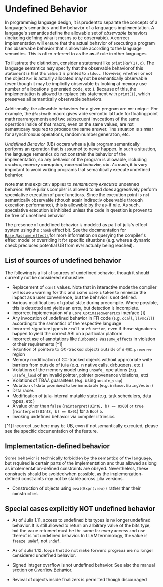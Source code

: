 # Undefined Behavior

In programming language design, it is prudent to separate the concepts of a language's semantics, and the behavior of a language's implementation. A language's semantics define the allowable set of *observable* behaviors (including defining what it means to be observable). A correct implementation will ensure that the actual behavior of executing a program has observable behavior that is allowable according to the language semantics. This is often referred to as the **as-if** rule in other languages.

To illustrate the distinction, consider a statement like `print(Ref(1).x)`. The language semantics may specify that the observable behavior of this statement is that the value `1` is printed to `stdout`. However, whether or not the object `Ref` is actually allocated may not be semantically observable (even though it may be implicitly observable by looking at memory use, number of allocations, generated code, etc.). Because of this, the implementation is allowed to replace this statement with `print(1)`, which preserves all semantically observable behaviors.

Additionally, the allowable behaviors for a given program are not unique. For example, the `@fastmath` macro gives wide semantic latitude for floating point math rearrangements and two subsequent invocations of the same operation inside of that macro, even on the same values, are not semantically required to produce the same answer. The situation is similar for asynchronous operations, random number generation, etc.

*Undefined Behavior* (UB) occurs when a julia program semantically performs an operation that is assumed to never happen. In such a situation, the language semantics do not constrain the behavior of the implementation, so any behavior of the program is allowable, including crashes, memory corruption, incorrect behavior, etc. As such, it is very important to avoid writing programs that semantically execute undefined behavior.

Note that this explicitly applies to *semantically executed* undefined behavior. While julia's compiler is allowed to and does aggressively perform speculative execution of pure functions. Since the execution point is not semantically observable (though again indirectly observable through execution performance), this is allowable by the as-if rule. As such, speculative execution is inhibited unless the code in question is proven to be
free of undefined behavior.

The presence of undefined behavior is modeled as part of julia's effect system using the `:noub` effect bit. See the documentation for [`Base.@assume_effects`](@ref) for more information on querying the compiler's effect model or overriding it for specific situations (e.g. where a dynamic check precludes potential UB from ever actually being reached).

## List of sources of undefined behavior

The following is a list of sources of undefined behavior,
though it should currently not be considered exhaustive:

- Replacement of `const` values. Note that in interactive mode the compiler will issue a warning for this and some care is taken to minimize the impact as a user convenience, but the behavior is not defined.
- Various modifications of global state during precompile. Where possible, this is detected and yields an error, but detection is incomplete.
- Incorrect implementation of a `Core.OptimizedGenerics` interface [1]
- Any invocation of undefined behavior in FFI code (e.g. `ccall`, `llvmcall`) according to the semantics of the respective language
- Incorrect signature types in `ccall` or `cfunction`, even if those signatures happen to yield the correct ABI on a particular platform
- Incorrect use of annotations like `@inbounds`, `@assume_effects` in violation of their requirements [^1]
- Retention of pointers to GC-tracked objects outside of a `@GC.preserve` region
- Memory modification of GC-tracked objects without appropriate write barriers from outside of julia (e.g. in native calls, debuggers, etc.)
- Violations of the memory model using `unsafe_` operations (e.g. `unsafe_load` of an invalid pointer, pointer provenance violations, etc)
- Violations of TBAA guarantees (e.g. using `unsafe_wrap`)
- Mutation of data promised to be immutable (e.g. in `Base.StringVector`)
- Data races
- Modification of julia-internal mutable state (e.g. task schedulers, data types, etc.)
- A value other than `false` (`reinterpret(UInt8, b) == 0x00`) or `true` (`reinterpret(UInt8, b) == 0x01`) for a `Bool` `b`.
- Invoking undefined behavior via compiler intrinsics.

[^1] Incorrect use here may be UB, even if not semantically executed, please see the specific documentation of the feature.

## Implementation-defined behavior
Some behavior is technically forbidden by the semantics of the language, but required in certain parts of the implementation and thus allowed as long as implementation-defined constraints are obeyed. Nevertheless, these constructs should be avoided when possible, as the implementation-defined constraints may not be stable across julia versions.

- Construction of objects using `eval(Expr(:new))` rather than their constructors

## Special cases explicitly NOT undefined behavior

- As of Julia 1.11, access to undefined bits types is no longer undefined behavior. It is still allowed to return an arbitrary value of the bits type, but the value returned must be the same for every access and use thereof is not undefined behavior. In LLVM terminology, the value is `freeze undef`, not `undef`.

- As of Julia 1.12, loops that do not make forward progress are no longer considered undefined behavior.

- Signed integer overflow is not undefined behavior. See also the manual section on [Overflow Behavior](https://docs.julialang.org/en/v1/manual/integers-and-floating-point-numbers/#Overflow-behavior).

- Revival of objects inside finalizers is permitted though discouraged.
